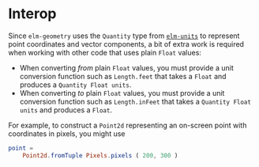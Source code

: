 # Interop

Since `elm-geometry` uses the `Quantity` type from [`elm-units`](https://package.elm-lang.org/packages/ianmackenzie/elm-units/latest/)
to represent point coordinates and vector components, a bit of extra work is required when
working with other code that uses plain `Float` values:

- When converting *from* plain `Float` values, you must provide a unit conversion function such as
  `Length.feet` that takes a `Float` and produces a `Quantity Float units`.
- When converting *to* plain `Float` values, you must provide a unit conversion function such as
  `Length.inFeet` that takes a `Quantity Float units` and produces a `Float`.

For example, to construct a `Point2d` representing an on-screen point with coordinates in pixels,
you might use

```elm
point =
    Point2d.fromTuple Pixels.pixels ( 200, 300 )
```
